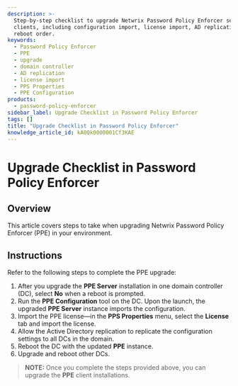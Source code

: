 ```yaml
---
description: >-
  Step-by-step checklist to upgrade Netwrix Password Policy Enforcer servers and
  clients, including configuration import, license import, AD replication, and
  reboot order.
keywords:
  - Password Policy Enforcer
  - PPE
  - upgrade
  - domain controller
  - AD replication
  - license import
  - PPS Properties
  - PPE Configuration
products:
  - password-policy-enforcer
sidebar_label: Upgrade Checklist in Password Policy Enforcer
tags: []
title: "Upgrade Checklist in Password Policy Enforcer"
knowledge_article_id: kA0Qk0000001Cf3KAE
---
```


# Upgrade Checklist in Password Policy Enforcer

## Overview

This article covers steps to take when upgrading Netwrix Password Policy Enforcer (PPE) in your environment.

## Instructions

Refer to the following steps to complete the PPE upgrade:

1. After you upgrade the **PPE Server** installation in one domain controller (DC), select **No** when a reboot is prompted.
2. Run the **PPE Configuration** tool on the DC. Upon the launch, the upgraded **PPE Server** instance imports the configuration.
3. Import the PPE license—in the **PPS Properties** menu, select the **License** tab and import the license.
4. Allow the Active Directory replication to replicate the configuration settings to all DCs in the domain.
5. Reboot the DC with the updated **PPE** instance.
6. Upgrade and reboot other DCs.

> **NOTE:** Once you complete the steps provided above, you can upgrade the **PPE** client installations.
